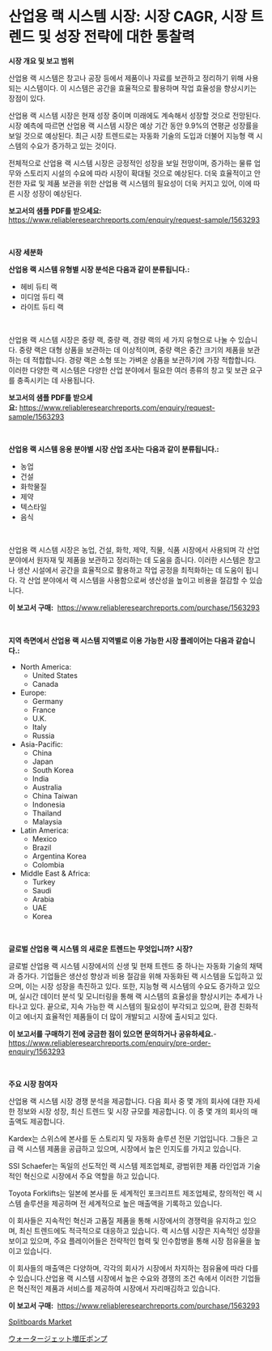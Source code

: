<p><h1>산업용 랙 시스템 시장: 시장 CAGR, 시장 트렌드 및 성장 전략에 대한 통찰력</h1></p><p><strong>시장 개요 및 보고 범위</strong></p>
<p><p>산업용 랙 시스템은 창고나 공장 등에서 제품이나 자료를 보관하고 정리하기 위해 사용되는 시스템이다. 이 시스템은 공간을 효율적으로 활용하며 작업 효율성을 향상시키는 장점이 있다.</p><p>산업용 랙 시스템 시장은 현재 성장 중이며 미래에도 계속해서 성장할 것으로 전망된다. 시장 예측에 따르면 산업용 랙 시스템 시장은 예상 기간 동안 9.9%의 연평균 성장률을 보일 것으로 예상된다. 최근 시장 트렌드로는 자동화 기술의 도입과 더불어 지능형 랙 시스템의 수요가 증가하고 있는 것이다.</p><p>전체적으로 산업용 랙 시스템 시장은 긍정적인 성장을 보일 전망이며, 증가하는 물류 업무와 스토리지 시설의 수요에 따라 시장이 확대될 것으로 예상된다. 더욱 효율적이고 안전한 자료 및 제품 보관을 위한 산업용 랙 시스템의 필요성이 더욱 커지고 있어, 이에 따른 시장 성장이 예상된다.</p></p>
<p><strong>보고서의 샘플 PDF를 받으세요:</strong> <a href="https://www.reliableresearchreports.com/enquiry/request-sample/1563293">https://www.reliableresearchreports.com/enquiry/request-sample/1563293</a></p>
<p>&nbsp;</p>
<p><strong>시장 세분화</strong></p>
<p><strong>산업용 랙 시스템 유형별 시장 분석은 다음과 같이 분류됩니다.:</strong></p>
<p><ul><li>헤비 듀티 랙</li><li>미디엄 듀티 랙</li><li>라이트 듀티 랙</li></ul></p>
<p>&nbsp;</p>
<p><p>산업용 랙 시스템 시장은 중량 랙, 중량 랙, 경량 랙의 세 가지 유형으로 나눌 수 있습니다. 중량 랙은 대형 상품을 보관하는 데 이상적이며, 중량 랙은 중간 크기의 제품을 보관하는 데 적합합니다. 경량 랙은 소형 또는 가벼운 상품을 보관하기에 가장 적합합니다. 이러한 다양한 랙 시스템은 다양한 산업 분야에서 필요한 여러 종류의 창고 및 보관 요구를 충족시키는 데 사용됩니다.</p></p>
<p><strong>보고서의 샘플 PDF를 받으세요:</strong>&nbsp;<a href="https://www.reliableresearchreports.com/enquiry/request-sample/1563293">https://www.reliableresearchreports.com/enquiry/request-sample/1563293</a></p>
<p>&nbsp;</p>
<p><strong> 산업용 랙 시스템 응용 분야별 시장 산업 조사는 다음과 같이 분류됩니다.:</strong></p>
<p><ul><li>농업</li><li>건설</li><li>화학물질</li><li>제약</li><li>텍스타일</li><li>음식</li></ul></p>
<p>&nbsp;</p>
<p><p>산업용 랙 시스템 시장은 농업, 건설, 화학, 제약, 직물, 식품 시장에서 사용되며 각 산업 분야에서 원자재 및 제품을 보관하고 정리하는 데 도움을 줍니다. 이러한 시스템은 창고나 생산 시설에서 공간을 효율적으로 활용하고 작업 공정을 최적화하는 데 도움이 됩니다. 각 산업 분야에서 랙 시스템을 사용함으로써 생산성을 높이고 비용을 절감할 수 있습니다.</p></p>
<p><strong>이 보고서 구매:</strong>&nbsp; <a href="https://www.reliableresearchreports.com/purchase/1563293">https://www.reliableresearchreports.com/purchase/1563293</a></p>
<p>&nbsp;</p>
<p><strong>지역 측면에서 산업용 랙 시스템 지역별로 이용 가능한 시장 플레이어는 다음과 같습니다.:</strong></p>
<p><ul>
    <li>
        North America:
        <ul>
            <li>United States</li>
            <li>Canada</li>
        </ul>
    </li>
    <li>
        Europe:
        <ul>
            <li>Germany</li>
            <li>France</li>
            <li>U.K.</li>
            <li>Italy</li>
            <li>Russia</li>
        </ul>
    </li>
    <li>
        Asia-Pacific:
        <ul>
            <li>China</li>
            <li>Japan</li>
            <li>South Korea</li>
            <li>India</li>
            <li>Australia</li>
            <li>China Taiwan</li>
            <li>Indonesia</li>
            <li>Thailand</li>
            <li>Malaysia</li>
        </ul>
    </li>
    <li>
        Latin America:
        <ul>
            <li>Mexico</li>
            <li>Brazil</li>
            <li>Argentina Korea</li>
            <li>Colombia</li>
        </ul>
    </li>
    <li>
        Middle East & Africa:
        <ul>
            <li>Turkey</li>
            <li>Saudi</li>
            <li>Arabia</li>
            <li>UAE</li>
            <li>Korea</li>
        </ul>
    </li>
    </ul></p>
<p>&nbsp;</p>
<p><strong>글로벌 산업용 랙 시스템 의 새로운 트렌드는 무엇입니까? 시장?</strong></p>
<p><p>글로벌 산업용 랙 시스템 시장에서의 신생 및 현재 트렌드 중 하나는 자동화 기술의 채택과 증가다. 기업들은 생산성 향상과 비용 절감을 위해 자동화된 랙 시스템을 도입하고 있으며, 이는 시장 성장을 촉진하고 있다. 또한, 지능형 랙 시스템의 수요도 증가하고 있으며, 실시간 데이터 분석 및 모니터링을 통해 랙 시스템의 효율성을 향상시키는 추세가 나타나고 있다. 끝으로, 지속 가능한 랙 시스템의 필요성이 부각되고 있으며, 환경 친화적이고 에너지 효율적인 제품들이 더 많이 개발되고 시장에 출시되고 있다.</p></p>
<p><strong>이 보고서를 구매하기 전에 궁금한 점이 있으면 문의하거나 공유하세요.</strong>- <a href="https://www.reliableresearchreports.com/enquiry/pre-order-enquiry/1563293">https://www.reliableresearchreports.com/enquiry/pre-order-enquiry/1563293</a></p>
<p>&nbsp;</p>
<p><strong>주요 시장 참여자</strong></p>
<p><p>산업용 랙 시스템 시장 경쟁 분석을 제공합니다. 다음 회사 중 몇 개의 회사에 대한 자세한 정보와 시장 성장, 최신 트렌드 및 시장 규모를 제공합니다. 이 중 몇 개의 회사의 매출액도 제공합니다.</p><p>Kardex는 스위스에 본사를 둔 스토리지 및 자동화 솔루션 전문 기업입니다. 그들은 고급 랙 시스템 제품을 공급하고 있으며, 시장에서 높은 인지도를 가지고 있습니다. </p><p>SSI Schaefer는 독일의 선도적인 랙 시스템 제조업체로, 광범위한 제품 라인업과 기술적인 혁신으로 시장에서 주요 역할을 하고 있습니다. </p><p>Toyota Forklifts는 일본에 본사를 둔 세계적인 포크리프트 제조업체로, 창의적인 랙 시스템 솔루션을 제공하며 전 세계적으로 높은 매출액을 기록하고 있습니다.</p><p>이 회사들은 지속적인 혁신과 고품질 제품을 통해 시장에서의 경쟁력을 유지하고 있으며, 최신 트렌드에도 적극적으로 대응하고 있습니다. 랙 시스템 시장은 지속적인 성장을 보이고 있으며, 주요 플레이어들은 전략적인 협력 및 인수합병을 통해 시장 점유율을 높이고 있습니다. </p><p>이 회사들의 매출액은 다양하며, 각각의 회사가 시장에서 차지하는 점유율에 따라 다를 수 있습니다.산업용 랙 시스템 시장에서 높은 수요와 경쟁의 조건 속에서 이러한 기업들은 혁신적인 제품과 서비스를 제공하여 시장에서 자리매김하고 있습니다.</p></p>
<p><strong>이 보고서 구매:</strong>&nbsp;&nbsp;<a href="https://www.reliableresearchreports.com/purchase/1563293">https://www.reliableresearchreports.com/purchase/1563293</a></p>
<p><p><a href="https://github.com/ChiragRP21/Market-Research-Report-List-3/blob/main/splitboards-market.md">Splitboards Market</a></p><p><a href="https://github.com/xemfu2379520/Market-Research-Report-List-1/blob/main/23795525510.md">ウォータージェット増圧ポンプ</a></p></p>
